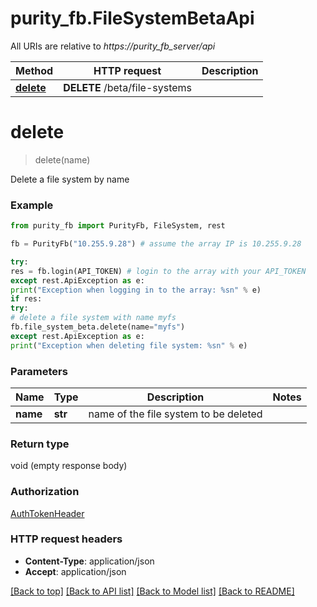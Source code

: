 # purity_fb.FileSystemBetaApi

All URIs are relative to *https://purity_fb_server/api*

Method | HTTP request | Description
------------- | ------------- | -------------
[**delete**](FileSystemBetaApi.md#delete) | **DELETE** /beta/file-systems |


# **delete**
> delete(name)



Delete a file system by name

### Example
```python
from purity_fb import PurityFb, FileSystem, rest

fb = PurityFb("10.255.9.28") # assume the array IP is 10.255.9.28

try:
res = fb.login(API_TOKEN) # login to the array with your API_TOKEN
except rest.ApiException as e:
print("Exception when logging in to the array: %sn" % e)
if res:
try:
# delete a file system with name myfs
fb.file_system_beta.delete(name="myfs")
except rest.ApiException as e:
print("Exception when deleting file system: %sn" % e)
```

### Parameters

Name | Type | Description | Notes
------------- | ------------- | ------------- | -------------
**name** | **str**| name of the file system to be deleted |

### Return type

void (empty response body)

### Authorization

[AuthTokenHeader](README.md#AuthTokenHeader)

### HTTP request headers

- **Content-Type**: application/json
- **Accept**: application/json

[[Back to top]](#) [[Back to API list]](README.md#documentation-for-api-endpoints) [[Back to Model list]](README.md#documentation-for-models) [[Back to README]](README.md)

